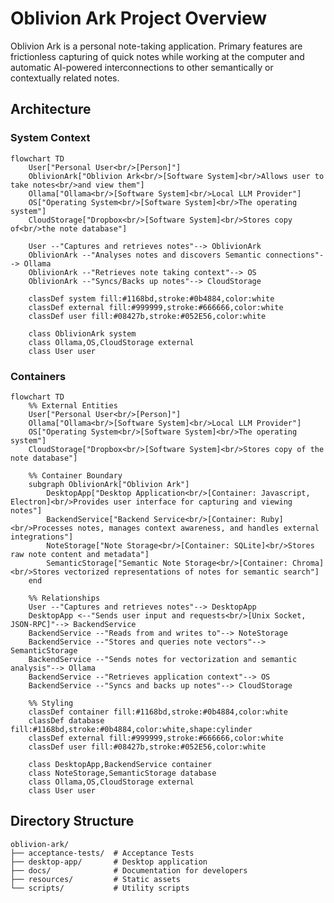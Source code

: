 # Oblivion Ark Project Overview

Oblivion Ark is a personal note-taking application.
Primary features are frictionless capturing of quick notes while working at the
computer and automatic AI-powered interconnections to other semantically or
contextually related notes.

## Architecture

### System Context

<!-- markdownlint-disable MD013 -->
```mermaid
flowchart TD
    User["Personal User<br/>[Person]"]
    OblivionArk["Oblivion Ark<br/>[Software System]<br/>Allows user to take notes<br/>and view them"]
    Ollama["Ollama<br/>[Software System]<br/>Local LLM Provider"]
    OS["Operating System<br/>[Software System]<br/>The operating system"]
    CloudStorage["Dropbox<br/>[Software System]<br/>Stores copy of<br/>the note database"]

    User --"Captures and retrieves notes"--> OblivionArk
    OblivionArk --"Analyses notes and discovers Semantic connections"--> Ollama
    OblivionArk --"Retrieves note taking context"--> OS
    OblivionArk --"Syncs/Backs up notes"--> CloudStorage

    classDef system fill:#1168bd,stroke:#0b4884,color:white
    classDef external fill:#999999,stroke:#666666,color:white
    classDef user fill:#08427b,stroke:#052E56,color:white

    class OblivionArk system
    class Ollama,OS,CloudStorage external
    class User user
```
<!-- markdownlint-enable MD013 -->

### Containers

<!-- markdownlint-disable MD013 -->
```mermaid
flowchart TD
    %% External Entities
    User["Personal User<br/>[Person]"]
    Ollama["Ollama<br/>[Software System]<br/>Local LLM Provider"]
    OS["Operating System<br/>[Software System]<br/>The operating system"]
    CloudStorage["Dropbox<br/>[Software System]<br/>Stores copy of the note database"]

    %% Container Boundary
    subgraph OblivionArk["Oblivion Ark"]
        DesktopApp["Desktop Application<br/>[Container: Javascript, Electron]<br/>Provides user interface for capturing and viewing notes"]
        BackendService["Backend Service<br/>[Container: Ruby]<br/>Processes notes, manages context awareness, and handles external integrations"]
        NoteStorage["Note Storage<br/>[Container: SQLite]<br/>Stores raw note content and metadata"]
        SemanticStorage["Semantic Note Storage<br/>[Container: Chroma]<br/>Stores vectorized representations of notes for semantic search"]
    end

    %% Relationships
    User --"Captures and retrieves notes"--> DesktopApp
    DesktopApp <--"Sends user input and requests<br/>[Unix Socket, JSON-RPC]"--> BackendService
    BackendService --"Reads from and writes to"--> NoteStorage
    BackendService --"Stores and queries note vectors"--> SemanticStorage
    BackendService --"Sends notes for vectorization and semantic analysis"--> Ollama
    BackendService --"Retrieves application context"--> OS
    BackendService --"Syncs and backs up notes"--> CloudStorage

    %% Styling
    classDef container fill:#1168bd,stroke:#0b4884,color:white
    classDef database fill:#1168bd,stroke:#0b4884,color:white,shape:cylinder
    classDef external fill:#999999,stroke:#666666,color:white
    classDef user fill:#08427b,stroke:#052E56,color:white

    class DesktopApp,BackendService container
    class NoteStorage,SemanticStorage database
    class Ollama,OS,CloudStorage external
    class User user
```
<!-- markdownlint-enable MD013 -->

## Directory Structure

```text
oblivion-ark/
├── acceptance-tests/  # Acceptance Tests
├── desktop-app/       # Desktop application
├── docs/              # Documentation for developers
├── resources/         # Static assets
└── scripts/           # Utility scripts
```
